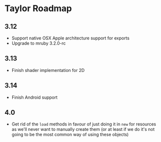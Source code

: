 # Taylor Roadmap

## 3.12

- Support native OSX Apple architecture support for exports
- Upgrade to mruby 3.2.0-rc

## 3.13

- Finish shader implementation for 2D

## 3.14

- Finish Android support

## 4.0

- Get rid of the `load` methods in favour of just doing it in `new` for
  resources as we'll never want to manually create them (or at least if we do
  it's not going to be the most common way of using these objects)
